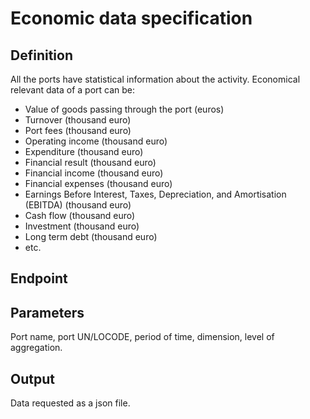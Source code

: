 # Economic data specification

## Definition
All the ports have statistical information about the activity. Economical relevant data of a port can be:
  - Value of goods passing through the port (euros)
  - Turnover (thousand euro)
  - Port fees (thousand euro)
  - Operating income (thousand euro)
  - Expenditure (thousand euro)
  - Financial result (thousand euro)
  - Financial income (thousand euro)
  - Financial expenses (thousand euro)
  - Earnings Before Interest, Taxes, Depreciation, and Amortisation (EBITDA) (thousand euro)
  - Cash flow (thousand euro)
  - Investment (thousand euro)
  - Long term debt (thousand euro)
  - etc.
## Endpoint
## Parameters
Port name, port UN/LOCODE, period of time, dimension, level of aggregation.   
## Output 
Data requested as a json file.
